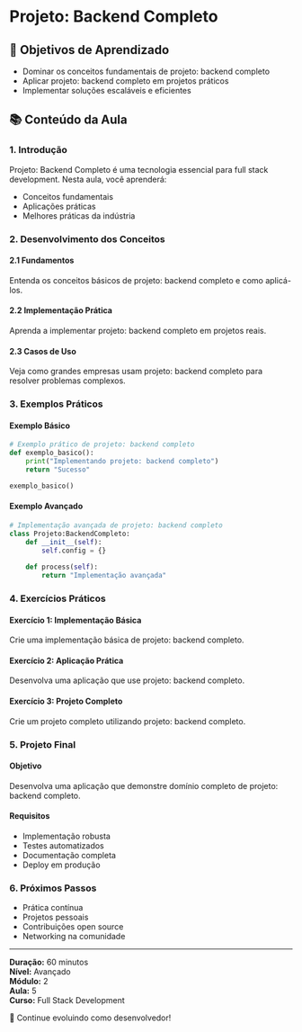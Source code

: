# Projeto: Backend Completo

## 🎯 Objetivos de Aprendizado
- Dominar os conceitos fundamentais de projeto: backend completo
- Aplicar projeto: backend completo em projetos práticos
- Implementar soluções escaláveis e eficientes

## 📚 Conteúdo da Aula

### 1. Introdução
Projeto: Backend Completo é uma tecnologia essencial para full stack development. Nesta aula, você aprenderá:

- Conceitos fundamentais
- Aplicações práticas
- Melhores práticas da indústria

### 2. Desenvolvimento dos Conceitos

#### 2.1 Fundamentos
Entenda os conceitos básicos de projeto: backend completo e como aplicá-los.

#### 2.2 Implementação Prática
Aprenda a implementar projeto: backend completo em projetos reais.

#### 2.3 Casos de Uso
Veja como grandes empresas usam projeto: backend completo para resolver problemas complexos.

### 3. Exemplos Práticos

#### Exemplo Básico
```python
# Exemplo prático de projeto: backend completo
def exemplo_basico():
    print("Implementando projeto: backend completo")
    return "Sucesso"

exemplo_basico()
```

#### Exemplo Avançado
```python
# Implementação avançada de projeto: backend completo
class Projeto:BackendCompleto:
    def __init__(self):
        self.config = {}
    
    def process(self):
        return "Implementação avançada"
```

### 4. Exercícios Práticos

#### Exercício 1: Implementação Básica
Crie uma implementação básica de projeto: backend completo.

#### Exercício 2: Aplicação Prática
Desenvolva uma aplicação que use projeto: backend completo.

#### Exercício 3: Projeto Completo
Crie um projeto completo utilizando projeto: backend completo.

### 5. Projeto Final

#### Objetivo
Desenvolva uma aplicação que demonstre domínio completo de projeto: backend completo.

#### Requisitos
- Implementação robusta
- Testes automatizados
- Documentação completa
- Deploy em produção

### 6. Próximos Passos

- Prática contínua
- Projetos pessoais
- Contribuições open source
- Networking na comunidade

---

**Duração:** 60 minutos  
**Nível:** Avançado  
**Módulo:** 2  
**Aula:** 5  
**Curso:** Full Stack Development

🎉 Continue evoluindo como desenvolvedor!
